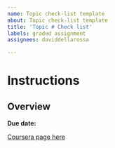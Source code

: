 ```yaml
---
name: Topic check-list template
about: Topic check-list template
title: 'Topic # Check list'
labels: graded assignment
assignees: daviddellarossa

---
```


# Instructions
## Overview

**Due date: <add date here>**

[Coursera page here](<add link here>)
